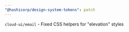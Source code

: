 ```yaml
---
"@hashicorp/design-system-tokens": patch
---
```


`cloud-ui/email` - Fixed CSS helpers for "elevation" styles
